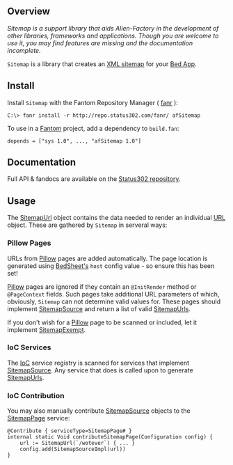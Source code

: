 ## Overview 

*Sitemap is a support library that aids Alien-Factory in the development of other libraries, frameworks and applications. Though you are welcome to use it, you may find features are missing and the documentation incomplete.*

`Sitemap` is a library that creates an [XML sitemap](http://www.sitemaps.org/) for your [Bed App](http://www.fantomfactory.org/pods/afBedSheet).

## Install 

Install `Sitemap` with the Fantom Repository Manager ( [fanr](http://fantom.org/doc/docFanr/Tool.html#install) ):

    C:\> fanr install -r http://repo.status302.com/fanr/ afSitemap

To use in a [Fantom](http://fantom.org/) project, add a dependency to `build.fan`:

    depends = ["sys 1.0", ..., "afSitemap 1.0"]

## Documentation 

Full API & fandocs are available on the [Status302 repository](http://repo.status302.com/doc/afSitemap/#overview).

## Usage 

The [SitemapUrl](http://repo.status302.com/doc/afSitemap/SitemapUrl.html) object contains the data needed to render an individual [URL](http://www.sitemaps.org/protocol.html) object. These are gathered by `Sitemap` in serveral ways:

### Pillow Pages 

URLs from [Pillow](http://www.fantomfactory.org/pods/afPillow) pages are added automatically. The page location is generated using [BedSheet's](http://www.fantomfactory.org/pods/afBedSheet) `host` config value - so ensure this has been set!

[Pillow](http://www.fantomfactory.org/pods/afPillow) pages are ignored if they contain an `@InitRender` method or `@PageContext` fields. Such pages take additional URL parameters of which, obviously, `Sitemap` can not determine valid values for. These pages should implement [SitemapSource](http://repo.status302.com/doc/afSitemap/SitemapSource.html) and return a list of valid [SitemapUrls](http://repo.status302.com/doc/afSitemap/SitemapUrl.html).

If you don't wish for a [Pillow](http://www.fantomfactory.org/pods/afPillow) page to be scanned or included, let it implement [SitemapExempt](http://repo.status302.com/doc/afSitemap/SitemapExempt.html).

### IoC Services 

The [IoC](http://www.fantomfactory.org/pods/afIoc) service registry is scanned for services that implement [SitemapSource](http://repo.status302.com/doc/afSitemap/SitemapSource.html). Any service that does is called upon to generate [SitemapUrls](http://repo.status302.com/doc/afSitemap/SitemapUrl.html).

### IoC Contribution 

You may also manually contribute [SitemapSource](http://repo.status302.com/doc/afSitemap/SitemapSource.html) objects to the [SitemapPage](http://repo.status302.com/doc/afSitemap/SitemapPage.html) service:

```
@Contribute { serviceType=SitemapPage# }
internal static Void contributeSitemapPage(Configuration config) {
    url := SitemapUrl(`/wotever`) { ... }
    config.add(SitemapSourceImpl(url))
}
```

